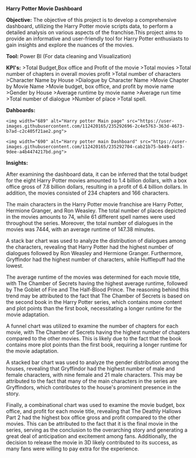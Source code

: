 **Harry Potter Movie Dashboard**

**Objective:**
The objective of this project is to develop a comprehensive dashboard, utilizing the Harry Potter movie scripts data, to perform a detailed analysis on various aspects of the franchise.This project aims to provide an informative and user-friendly tool for Harry Potter enthusiasts to gain insights and explore the nuances of the movies.

**Tool:** Power BI (For data cleaning and Visualization)

**KPI's:**
    >Total Budget,Box office and Profit of the movie
    >Total movies
    >Total number of chapters in overall movies profit
    >Total number of characters
    >Character Name by House
    >Dialogue by Character Name
    >Movie Chapter by Movie Name
    >Movie budget, box office, and profit by movie name
    >Gender by House
    >Average runtime by movie name
    >Average run time
    >Total number of dialogue
    >Number of place
    >Total spell.
    
**Dahboards:**

	<img width="689" alt="Harry potter Main page" src="https://user-images.githubusercontent.com/112420165/235292696-2c4e5763-363d-4673-b7ad-c2c405f21ae2.png">

	<img width="690" alt="Harry potter main Dashboard" src="https://user-images.githubusercontent.com/112420165/235292704-cab21b75-b449-44f3-9dee-a4b4474217bd.png">

**Insights:**

After examining the dashboard data, it can be inferred that the total budget for the eight Harry Potter movies amounted to 1.4 billion dollars, with a box office gross of 7.8 billion dollars, resulting in a profit of 6.4 billion dollars. In addition, the movies consisted of 234 chapters and 166 characters.

The main characters in the Harry Potter movie franchise are Harry Potter, Hermione Granger, and Ron Weasley. The total number of places depicted in the movies amounts to 74, while 61 different spell names were used throughout the series. Moreover, the total number of dialogues in the movies was 7444, with an average runtime of 147.38 minutes.

A stack bar chart was used to analyze the distribution of dialogues among the characters, revealing that Harry Potter had the highest number of dialogues followed by Ron Weasley and Hermione Granger. Furthermore, Gryffindor had the highest number of characters, while Hufflepuff had the lowest.

The average runtime of the movies was determined for each movie title, with The Chamber of Secrets having the highest average runtime, followed by The Goblet of Fire and The Half-Blood Prince. The reasoning behind this trend may be attributed to the fact that The Chamber of Secrets is based on the second book in the Harry Potter series, which contains more content and plot points than the first book, necessitating a longer runtime for the movie adaptation.

A funnel chart was utilized to examine the number of chapters for each movie, with The Chamber of Secrets having the highest number of chapters compared to the other movies. This is likely due to the fact that the book contains more plot points than the first book, requiring a longer runtime for the movie adaptation.

A stacked bar chart was used to analyze the gender distribution among the houses, revealing that Gryffindor had the highest number of male and female characters, with nine female and 21 male characters. This may be attributed to the fact that many of the main characters in the series are Gryffindors, which contributes to the house's prominent presence in the story.

Finally, a combinational chart was used to examine the movie budget, box office, and profit for each movie title, revealing that The Deathly Hallows Part 2 had the highest box office gross and profit compared to the other movies. This can be attributed to the fact that it is the final movie in the series, serving as the conclusion to the overarching story and generating a great deal of anticipation and excitement among fans. Additionally, the decision to release the movie in 3D likely contributed to its success, as many fans were willing to pay extra for the experience.
